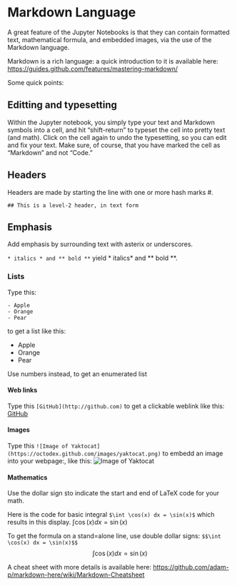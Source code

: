 # Markdown Language

A great feature of the Jupyter Notebooks is that they can contain formatted text,  mathematical formula, and embedded images, via the use of the Markdown language.

Markdown is a rich language: a quick introduction to it is available here: https://guides.github.com/features/mastering-markdown/

Some quick points:

## Editting and typesetting
Within the Jupyter notebook, you simply type your text and Markdown symbols into a cell, and hit “shift-return” to typeset the cell into pretty text (and math). Click on the cell again to undo the typesetting, so you can edit and fix your text. Make sure, of course, that you have marked the cell as “Markdown” and not “Code.”

## Headers
Headers are made by starting the line with one or more hash marks #.

```
## This is a level-2 header, in text form
```

## Emphasis
Add emphasis by surrounding text with asterix or underscores.

`* italics * and ** bold **` yield * italics* and ** bold **.

### Lists
Type this:
```
- Apple
- Orange
- Pear
```
to get a list like this:

* Apple
* Orange
* Pear

Use numbers instead, to get an enumerated list


#### Web links
Type this `[GitHub](http://github.com)` to get a clickable weblink like this: [GitHub](http://github.com)

#### Images
Type this `![Image of Yaktocat](https://octodex.github.com/images/yaktocat.png)` to embedd an image into your webpage:, like this:
![Image of Yaktocat](https://octodex.github.com/images/yaktocat.png)


#### Mathematics
Use the dollar sign `$`to indicate the start and end of LaTeX code for your math.

Here is the code for basic integral `$\int \cos(x) dx = \sin(x)$` which results in this display. $\int \cos(x) dx = \sin(x)$

To get the formula on a stand=alone line, use double dollar signs:
`$$\int \cos(x) dx = \sin(x)$$`
$$\int \cos(x) dx = \sin(x)$$

A cheat sheet with more details is available here:
<https://github.com/adam-p/markdown-here/wiki/Markdown-Cheatsheet>

